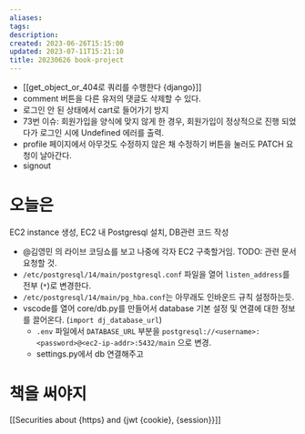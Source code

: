 ```yaml
---
aliases: 
tags: 
description:
created: 2023-06-26T15:15:00
updated: 2023-07-11T15:21:10
title: 20230626 book-project
---
```

- [[get_object_or_404로 쿼리를 수행한다 {django}]]
- comment 버튼을 다른 유저의 댓글도 삭제할 수 있다.
- 로그인 안 된 상태에서 cart로 들어가기 방지
- 73번 이슈: 회원가입을 양식에 맞지 않게 한 경우, 회원가입이 정상적으로 진행 되었다가 로그인 시에 Undefined 에러를 출력.
- profile 페이지에서 아무것도 수정하지 않은 채 수정하기 버튼을 눌러도 PATCH 요청이 날아간다.
- signout 

# 오늘은

EC2 instance 생성, EC2 내 Postgresql 설치, DB관련 코드 작성

- @김영민 의 라이브 코딩쇼를 보고 나중에 각자 EC2 구축할거임. TODO: 관련 문서 요청할 것.
- `/etc/postgresql/14/main/postgresql.conf` 파일을 열어  `listen_address`를 전부 (`*`)로 변경한다.
- `/etc/postgresql/14/main/pg_hba.conf`는 아무래도 인바운드 규칙 설정하는듯.
- vscode를 열어 core/db.py를 만들어서 database 기본 설정 및 연결에 대한 정보를 끌어온다. (`import dj_database_url`)
	- `.env` 파일에서 `DATABASE_URL` 부분을 `postgresql://<username>:<password>@<ec2-ip-addr>:5432/main` 으로 변경.
	- settings.py에서 db 연결해주고


# 책을 써야지

[[Securities about {https} and {jwt {cookie}, {session}}]]